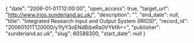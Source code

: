 {
  "date": "2006-01-01T12:00:00", 
  "open_access": true, 
  "target_url": "http://www.irios.sunderland.ac.uk/", 
  "description": "", 
  "end_date": null, 
  "title": "Integrated Research Input and Output System (IRIOS)", 
  "record_id": "20060101T120000/y1fyY3oENdBibeRa0VYkfA==", 
  "publisher": "sunderland.ac.uk", 
  "slug": 60588300, 
  "start_date": null
}

